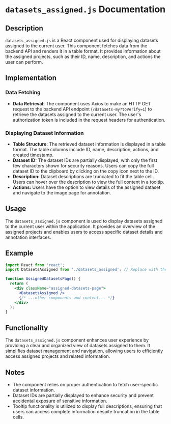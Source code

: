 # `datasets_assigned.js` Documentation

## Description

`datasets_assigned.js` is a React component used for displaying datasets assigned to the current user. This component fetches data from the backend API and renders it in a table format. It provides information about the assigned projects, such as their ID, name, description, and actions the user can perform.

## Implementation

### Data Fetching

- **Data Retrieval:** The component uses Axios to make an HTTP GET request to the backend API endpoint (`/datasets-my?toVerify=1`) to retrieve the datasets assigned to the current user. The user's authorization token is included in the request headers for authentication.

### Displaying Dataset Information

- **Table Structure:** The retrieved dataset information is displayed in a table format. The table columns include ID, name, description, actions, and created timestamp.
- **Dataset ID:** The dataset IDs are partially displayed, with only the first few characters shown for security reasons. Users can copy the full dataset ID to the clipboard by clicking on the copy icon next to the ID.
- **Description:** Dataset descriptions are truncated to fit the table cell. Users can hover over the description to view the full content in a tooltip.
- **Actions:** Users have the option to view details of the assigned dataset and navigate to the image page for annotation.

## Usage

The `datasets_assigned.js` component is used to display datasets assigned to the current user within the application. It provides an overview of the assigned projects and enables users to access specific dataset details and annotation interfaces.

## Example

```jsx
import React from 'react';
import DatasetsAssigned from './datasets_assigned'; // Replace with the actual path to your datasets_assigned.js file

function AssignedDatasetsPage() {
  return (
    <div className="assigned-datasets-page">
      <DatasetsAssigned />
      {/* ...other components and content... */}
    </div>
  );
}
```

## Functionality

The `datasets_assigned.js` component enhances user experience by providing a clear and organized view of datasets assigned to them. It simplifies dataset management and navigation, allowing users to efficiently access assigned projects and related information.

## Notes

- The component relies on proper authentication to fetch user-specific dataset information.
- Dataset IDs are partially displayed to enhance security and prevent accidental exposure of sensitive information.
- Tooltip functionality is utilized to display full descriptions, ensuring that users can access complete information despite truncation in the table cells.